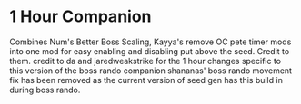 # 1 Hour Companion

Combines Num's Better Boss Scaling, Kayya's remove OC pete timer mods into one mod for easy enabling and disabling put above the seed. Credit to them.
credit to da and jaredweakstrike for the 1 hour changes specific to this version of the boss rando companion
shananas' boss rando movement fix has been removed as the current version of seed gen has this build in during boss rando.

